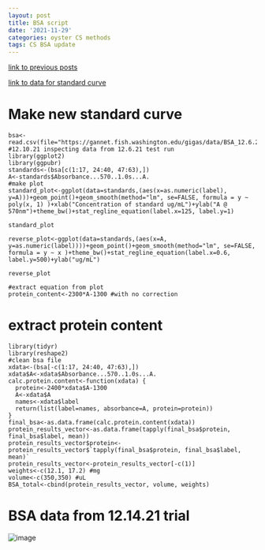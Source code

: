 ```yaml
---
layout: post
title: BSA script
date: '2021-11-29'
categories: oyster CS methods
tags: CS BSA update
---
```


[link to previous posts](https://github.com/ocattau/notebook-2/blob/master/_posts/2021-11-29-CS6_activity.md)

[link to data for standard curve](https://github.com/mattgeorgephd/NOPP-gigas-ploidy-temp/blob/main/202107_EXP2/citrate_synthase/BSA_12.6.21_results.csv)

# Make new standard curve
```{r}
bsa<-read.csv(file="https://gannet.fish.washington.edu/gigas/data/BSA_12.6.21_results.csv")
#12.10.21 inspecting data from 12.6.21 test run
library(ggplot2)
library(ggpubr)
standards<-(bsa[c(1:17, 24:40, 47:63),])
A<-standards$Absorbance...570..1.0s...A.
#make plot
standard_plot<-ggplot(data=standards,(aes(x=as.numeric(label), y=A)))+geom_point()+geom_smooth(method="lm", se=FALSE, formula = y ~ poly(x, 1) )+xlab("Concentration of standard ug/mL")+ylab("A @ 570nm")+theme_bw()+stat_regline_equation(label.x=125, label.y=1)

standard_plot

reverse_plot<-ggplot(data=standards,(aes(x=A, y=as.numeric(label))))+geom_point()+geom_smooth(method="lm", se=FALSE, formula = y ~ x )+theme_bw()+stat_regline_equation(label.x=0.6, label.y=500)+ylab("ug/mL")

reverse_plot

#extract equation from plot
protein_content<-2300*A-1300 #with no correction
```

# extract protein content
```{r}
library(tidyr)
library(reshape2)
#clean bsa file
xdata<-(bsa[-c(1:17, 24:40, 47:63),])
xdata$A<-xdata$Absorbance...570..1.0s...A.
calc.protein.content<-function(xdata) {
  protein<-2400*xdata$A-1300
  A<-xdata$A
  names<-xdata$label
  return(list(label=names, absorbance=A, protein=protein))
}
final_bsa<-as.data.frame(calc.protein.content(xdata))
protein_results_vector<-as.data.frame(tapply(final_bsa$protein, final_bsa$label, mean))
protein_results_vector$protein<-protein_results_vector$`tapply(final_bsa$protein, final_bsa$label, mean)`
protein_results_vector<-protein_results_vector[-c(1)]
weights<-c(12.1, 17.2) #mg
volume<-c(350,350) #uL
BSA_total<-cbind(protein_results_vector, volume, weights)
```

# BSA data from 12.14.21 trial
![image](https://raw.githubusercontent.com/mattgeorgephd/NOPP-gigas-ploidy-temp/main/202107_EXP2/citrate_synthase/bsa%20data%2012.14.21.png)
